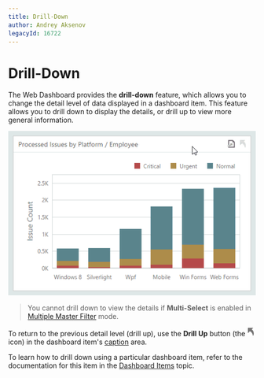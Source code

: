 ```yaml
---
title: Drill-Down
author: Andrey Aksenov
legacyId: 16722
---
```

# Drill-Down
The Web Dashboard provides the **drill-down** feature, which allows you to change the detail level of data displayed in a dashboard item. This feature allows you to drill down to display the details, or drill up to view more general information.

![WebViewer_DrillDown](../../../images/img22463.gif)

> You cannot drill down to view the details if **Multi-Select** is enabled in [Multiple Master Filter](master-filtering.md) mode.

To return to the previous detail level (drill up), use the **Drill Up** button (the ![WebViewer_DrillUpIcon](../../../images/img22464.png) icon) in the dashboard item's [caption](dashboard-layout.md) area.

To learn how to drill down using a particular dashboard item, refer to the documentation for this item in the [Dashboard Items](../dashboard-items.md) topic.